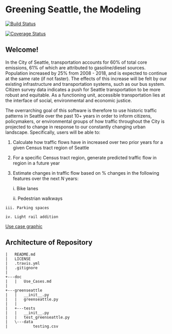 # Greening Seattle, the Modeling

[![Build Status](https://travis-ci.org/Greening-Seattle/Prediction.svg?branch=main)](https://travis-ci.org/Greening-Seattle/Prediction)

[![Coverage Status](https://coveralls.io/repos/github/Greening-Seattle/Prediction/badge.svg?branch=main)](https://coveralls.io/github/Greening-Seattle/Prediction?branch=main)

## Welcome!

In the City of Seattle, transportation accounts for 60% of total core emissions, 61% of which are attributed to
gasoline/diesel sources. Population increased by 25% from 2008 - 2018, and is expected to continue at the same rate
(if not faster). The effects of this increase will be felt by our existing infrastructure and transportation systems,
such as our bus system. Citizen survey data indicates a push for Seattle transportation to be more robust and equitable.
As a functioning unit, accessible transportation lies at the interface of social, environmental and economic justice.

The overrarching goal of this software is therefore to use historic traffic patterns in Seattle over the past 10+ years in
order to inform citizens, policymakers, or environmental groups of how traffic throughout the City is projected to change
in response to our constantly changing urban landscape. Specifically, users will be able to:

  1. Calculate how traffic flows have in increased over two prior years for a given Census tract region of Seattle 
  2. For a specific Census tract region, generate predicted traffic flow in region in a future year 
  3. Estimate changes in traffic flow based on % changes in the following features over the next _N_ years:
  
      i. Bike lanes
     
     ii. Pedestrian walkways
    
    iii. Parking spaces
    
    iv. Light rail addition
 
[Use case graphic](brendanbutler.github.com/Greening-Seattle/Prediction/img/Slide1.jpg)

## Architecture of Repository
```
|   README.md
|   LICENSE
|   .travis.yml
|   .gitignore
|
+---doc
|   |   Use_Cases.md
|
+---greenseattle
|   |   __init__.py
|   |   greenseattle.py
|   |
|   +---tests
|   |   __init__.py
|   |   test_greenseattle.py 
|   \---data
|           testing.csv
```
